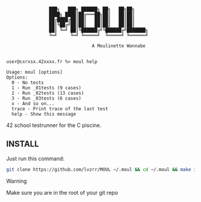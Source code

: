 ```
				███╗   ███╗ ██████╗ ██╗   ██╗██╗     
				████╗ ████║██╔═══██╗██║   ██║██║     
				██╔████╔██║██║   ██║██║   ██║██║     
				██║╚██╔╝██║██║   ██║██║   ██║██║     
				██║ ╚═╝ ██║╚██████╔╝╚██████╔╝███████╗
				╚═╝     ╚═╝ ╚═════╝  ╚═════╝ ╚══════╝
											
								A Moulinette Wannabe


user@cxrxsx.42xxxx.fr %> moul help

Usage: moul [options]
Options:
  0 - No tests
  1 - Run _01tests (9 cases)
  2 - Run _02tests (13 cases)
  3 - Run _03tests (6 cases)
  x - And so on...
  trace - Print trace of the last test
  help - Show this message
```
42 school testrunner for the C piscine.

## INSTALL
Just run this command:
```bash
git clone https://github.com/lvzrr/MOUL ~/.moul && cd ~/.moul && make install && source ./zshrc && moul help && exit
```
> [!WARNING] 
> Make sure you are in the root of your git repo
